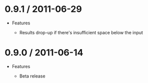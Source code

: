 # 0.9.1 / 2011-06-29

* Features

  * Results drop-up if there's insufficient space below the input

# 0.9.0 / 2011-06-14

* Features

  * Beta release
